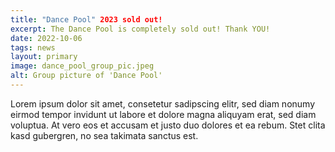 ```yaml
---
title: "Dance Pool" 2023 sold out!
excerpt: The Dance Pool is completely sold out! Thank YOU!
date: 2022-10-06
tags: news
layout: primary
image: dance_pool_group_pic.jpeg
alt: Group picture of 'Dance Pool'
---
```


Lorem ipsum dolor sit amet, consetetur sadipscing elitr,
sed diam nonumy eirmod tempor invidunt ut labore et
dolore magna aliquyam erat, sed diam voluptua. At vero
eos et accusam et justo duo dolores et ea rebum. Stet
clita kasd gubergren, no sea takimata sanctus est.
